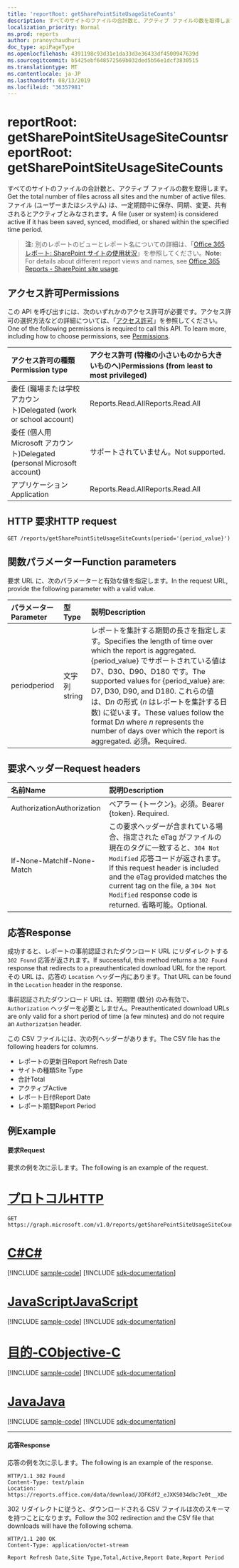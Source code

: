```yaml
---
title: 'reportRoot: getSharePointSiteUsageSiteCounts'
description: すべてのサイトのファイルの合計数と、アクティブ ファイルの数を取得します。 ファイル (ユーザーまたはシステム) は、一定期間中に保存、同期、変更、共有されるとアクティブとみなされます。
localization_priority: Normal
ms.prod: reports
author: pranoychaudhuri
doc_type: apiPageType
ms.openlocfilehash: 4391198c93d31e1da33d3e36433df4500947639d
ms.sourcegitcommit: b5425ebf648572569b032ded5b56e1dcf3830515
ms.translationtype: MT
ms.contentlocale: ja-JP
ms.lasthandoff: 08/13/2019
ms.locfileid: "36357981"
---
```

# <a name="reportroot-getsharepointsiteusagesitecounts"></a><span data-ttu-id="5fbb0-104">reportRoot: getSharePointSiteUsageSiteCounts</span><span class="sxs-lookup"><span data-stu-id="5fbb0-104">reportRoot: getSharePointSiteUsageSiteCounts</span></span>

<span data-ttu-id="5fbb0-105">すべてのサイトのファイルの合計数と、アクティブ ファイルの数を取得します。</span><span class="sxs-lookup"><span data-stu-id="5fbb0-105">Get the total number of files across all sites and the number of active files.</span></span> <span data-ttu-id="5fbb0-106">ファイル (ユーザーまたはシステム) は、一定期間中に保存、同期、変更、共有されるとアクティブとみなされます。</span><span class="sxs-lookup"><span data-stu-id="5fbb0-106">A file (user or system) is considered active if it has been saved, synced, modified, or shared within the specified time period.</span></span>

> <span data-ttu-id="5fbb0-107">**注:** 別のレポートのビューとレポート名についての詳細は、「[Office 365 レポート: SharePoint サイトの使用状況](https://support.office.com/client/SharePoint-site-usage-4ecfb843-e5d5-464d-8bf6-7ed512a9b213)」を参照してください。</span><span class="sxs-lookup"><span data-stu-id="5fbb0-107">**Note:** For details about different report views and names, see [Office 365 Reports - SharePoint site usage](https://support.office.com/client/SharePoint-site-usage-4ecfb843-e5d5-464d-8bf6-7ed512a9b213).</span></span>

## <a name="permissions"></a><span data-ttu-id="5fbb0-108">アクセス許可</span><span class="sxs-lookup"><span data-stu-id="5fbb0-108">Permissions</span></span>

<span data-ttu-id="5fbb0-p103">この API を呼び出すには、次のいずれかのアクセス許可が必要です。アクセス許可の選択方法などの詳細については、「[アクセス許可](/graph/permissions-reference)」を参照してください。</span><span class="sxs-lookup"><span data-stu-id="5fbb0-p103">One of the following permissions is required to call this API. To learn more, including how to choose permissions, see [Permissions](/graph/permissions-reference).</span></span>

| <span data-ttu-id="5fbb0-111">アクセス許可の種類</span><span class="sxs-lookup"><span data-stu-id="5fbb0-111">Permission type</span></span>                        | <span data-ttu-id="5fbb0-112">アクセス許可 (特権の小さいものから大きいものへ)</span><span class="sxs-lookup"><span data-stu-id="5fbb0-112">Permissions (from least to most privileged)</span></span> |
| :------------------------------------- | :--------------------------------------- |
| <span data-ttu-id="5fbb0-113">委任 (職場または学校アカウント)</span><span class="sxs-lookup"><span data-stu-id="5fbb0-113">Delegated (work or school account)</span></span>     | <span data-ttu-id="5fbb0-114">Reports.Read.All</span><span class="sxs-lookup"><span data-stu-id="5fbb0-114">Reports.Read.All</span></span>                         |
| <span data-ttu-id="5fbb0-115">委任 (個人用 Microsoft アカウント)</span><span class="sxs-lookup"><span data-stu-id="5fbb0-115">Delegated (personal Microsoft account)</span></span> | <span data-ttu-id="5fbb0-116">サポートされていません。</span><span class="sxs-lookup"><span data-stu-id="5fbb0-116">Not supported.</span></span>                           |
| <span data-ttu-id="5fbb0-117">アプリケーション</span><span class="sxs-lookup"><span data-stu-id="5fbb0-117">Application</span></span>                            | <span data-ttu-id="5fbb0-118">Reports.Read.All</span><span class="sxs-lookup"><span data-stu-id="5fbb0-118">Reports.Read.All</span></span>                         |

## <a name="http-request"></a><span data-ttu-id="5fbb0-119">HTTP 要求</span><span class="sxs-lookup"><span data-stu-id="5fbb0-119">HTTP request</span></span>


<!-- { "blockType": "ignored" } --> 

```http
GET /reports/getSharePointSiteUsageSiteCounts(period='{period_value}')
```

## <a name="function-parameters"></a><span data-ttu-id="5fbb0-120">関数パラメーター</span><span class="sxs-lookup"><span data-stu-id="5fbb0-120">Function parameters</span></span>

<span data-ttu-id="5fbb0-121">要求 URL に、次のパラメーターと有効な値を指定します。</span><span class="sxs-lookup"><span data-stu-id="5fbb0-121">In the request URL, provide the following parameter with a valid value.</span></span>

| <span data-ttu-id="5fbb0-122">パラメーター</span><span class="sxs-lookup"><span data-stu-id="5fbb0-122">Parameter</span></span> | <span data-ttu-id="5fbb0-123">型</span><span class="sxs-lookup"><span data-stu-id="5fbb0-123">Type</span></span>   | <span data-ttu-id="5fbb0-124">説明</span><span class="sxs-lookup"><span data-stu-id="5fbb0-124">Description</span></span>                              |
| :-------- | :----- | :--------------------------------------- |
| <span data-ttu-id="5fbb0-125">period</span><span class="sxs-lookup"><span data-stu-id="5fbb0-125">period</span></span>    | <span data-ttu-id="5fbb0-126">文字列</span><span class="sxs-lookup"><span data-stu-id="5fbb0-126">string</span></span> | <span data-ttu-id="5fbb0-127">レポートを集計する期間の長さを指定します。</span><span class="sxs-lookup"><span data-stu-id="5fbb0-127">Specifies the length of time over which the report is aggregated.</span></span> <span data-ttu-id="5fbb0-128">{period_value} でサポートされている値は D7、D30、D90、D180 です。</span><span class="sxs-lookup"><span data-stu-id="5fbb0-128">The supported values for {period_value} are: D7, D30, D90, and D180.</span></span> <span data-ttu-id="5fbb0-129">これらの値は、D*n* の形式 (*n* はレポートを集計する日数) に従います。</span><span class="sxs-lookup"><span data-stu-id="5fbb0-129">These values follow the format D*n* where *n* represents the number of days over which the report is aggregated.</span></span> <span data-ttu-id="5fbb0-130">必須。</span><span class="sxs-lookup"><span data-stu-id="5fbb0-130">Required.</span></span> |

## <a name="request-headers"></a><span data-ttu-id="5fbb0-131">要求ヘッダー</span><span class="sxs-lookup"><span data-stu-id="5fbb0-131">Request headers</span></span>

| <span data-ttu-id="5fbb0-132">名前</span><span class="sxs-lookup"><span data-stu-id="5fbb0-132">Name</span></span>          | <span data-ttu-id="5fbb0-133">説明</span><span class="sxs-lookup"><span data-stu-id="5fbb0-133">Description</span></span>                              |
| :------------ | :--------------------------------------- |
| <span data-ttu-id="5fbb0-134">Authorization</span><span class="sxs-lookup"><span data-stu-id="5fbb0-134">Authorization</span></span> | <span data-ttu-id="5fbb0-p105">ベアラー {トークン}。必須。</span><span class="sxs-lookup"><span data-stu-id="5fbb0-p105">Bearer {token}. Required.</span></span>                |
| <span data-ttu-id="5fbb0-137">If-None-Match</span><span class="sxs-lookup"><span data-stu-id="5fbb0-137">If-None-Match</span></span> | <span data-ttu-id="5fbb0-138">この要求ヘッダーが含まれている場合、指定された eTag がファイルの現在のタグに一致すると、`304 Not Modified` 応答コードが返されます。</span><span class="sxs-lookup"><span data-stu-id="5fbb0-138">If this request header is included and the eTag provided matches the current tag on the file, a `304 Not Modified` response code is returned.</span></span> <span data-ttu-id="5fbb0-139">省略可能。</span><span class="sxs-lookup"><span data-stu-id="5fbb0-139">Optional.</span></span> |

## <a name="response"></a><span data-ttu-id="5fbb0-140">応答</span><span class="sxs-lookup"><span data-stu-id="5fbb0-140">Response</span></span>

<span data-ttu-id="5fbb0-141">成功すると、レポートの事前認証されたダウンロード URL にリダイレクトする `302 Found` 応答が返されます。</span><span class="sxs-lookup"><span data-stu-id="5fbb0-141">If successful, this method returns a `302 Found` response that redirects to a preauthenticated download URL for the report.</span></span> <span data-ttu-id="5fbb0-142">その URL は、応答の `Location` ヘッダー内にあります。</span><span class="sxs-lookup"><span data-stu-id="5fbb0-142">That URL can be found in the `Location` header in the response.</span></span>

<span data-ttu-id="5fbb0-143">事前認証されたダウンロード URL は、短期間 (数分) のみ有効で、`Authorization` ヘッダーを必要としません。</span><span class="sxs-lookup"><span data-stu-id="5fbb0-143">Preauthenticated download URLs are only valid for a short period of time (a few minutes) and do not require an `Authorization` header.</span></span>

<span data-ttu-id="5fbb0-144">この CSV ファイルには、次の列ヘッダーがあります。</span><span class="sxs-lookup"><span data-stu-id="5fbb0-144">The CSV file has the following headers for columns.</span></span>

- <span data-ttu-id="5fbb0-145">レポートの更新日</span><span class="sxs-lookup"><span data-stu-id="5fbb0-145">Report Refresh Date</span></span>
- <span data-ttu-id="5fbb0-146">サイトの種類</span><span class="sxs-lookup"><span data-stu-id="5fbb0-146">Site Type</span></span>
- <span data-ttu-id="5fbb0-147">合計</span><span class="sxs-lookup"><span data-stu-id="5fbb0-147">Total</span></span>
- <span data-ttu-id="5fbb0-148">アクティブ</span><span class="sxs-lookup"><span data-stu-id="5fbb0-148">Active</span></span>
- <span data-ttu-id="5fbb0-149">レポート日付</span><span class="sxs-lookup"><span data-stu-id="5fbb0-149">Report Date</span></span>
- <span data-ttu-id="5fbb0-150">レポート期間</span><span class="sxs-lookup"><span data-stu-id="5fbb0-150">Report Period</span></span>

## <a name="example"></a><span data-ttu-id="5fbb0-151">例</span><span class="sxs-lookup"><span data-stu-id="5fbb0-151">Example</span></span>

#### <a name="request"></a><span data-ttu-id="5fbb0-152">要求</span><span class="sxs-lookup"><span data-stu-id="5fbb0-152">Request</span></span>

<span data-ttu-id="5fbb0-153">要求の例を次に示します。</span><span class="sxs-lookup"><span data-stu-id="5fbb0-153">The following is an example of the request.</span></span>


# <a name="httptabhttp"></a>[<span data-ttu-id="5fbb0-154">プロトコル</span><span class="sxs-lookup"><span data-stu-id="5fbb0-154">HTTP</span></span>](#tab/http)
<!--{
  "blockType": "request",
  "isComposable": true,
  "name": "reportroot_getsharepointsiteusagesitecounts"
}-->

```http
GET https://graph.microsoft.com/v1.0/reports/getSharePointSiteUsageSiteCounts(period='D7')
```
# <a name="ctabcsharp"></a>[<span data-ttu-id="5fbb0-155">C#</span><span class="sxs-lookup"><span data-stu-id="5fbb0-155">C#</span></span>](#tab/csharp)
[!INCLUDE [sample-code](../includes/snippets/csharp/reportroot-getsharepointsiteusagesitecounts-csharp-snippets.md)]
[!INCLUDE [sdk-documentation](../includes/snippets/snippets-sdk-documentation-link.md)]

# <a name="javascripttabjavascript"></a>[<span data-ttu-id="5fbb0-156">JavaScript</span><span class="sxs-lookup"><span data-stu-id="5fbb0-156">JavaScript</span></span>](#tab/javascript)
[!INCLUDE [sample-code](../includes/snippets/javascript/reportroot-getsharepointsiteusagesitecounts-javascript-snippets.md)]
[!INCLUDE [sdk-documentation](../includes/snippets/snippets-sdk-documentation-link.md)]

# <a name="objective-ctabobjc"></a>[<span data-ttu-id="5fbb0-157">目的-C</span><span class="sxs-lookup"><span data-stu-id="5fbb0-157">Objective-C</span></span>](#tab/objc)
[!INCLUDE [sample-code](../includes/snippets/objc/reportroot-getsharepointsiteusagesitecounts-objc-snippets.md)]
[!INCLUDE [sdk-documentation](../includes/snippets/snippets-sdk-documentation-link.md)]

# <a name="javatabjava"></a>[<span data-ttu-id="5fbb0-158">Java</span><span class="sxs-lookup"><span data-stu-id="5fbb0-158">Java</span></span>](#tab/java)
[!INCLUDE [sample-code](../includes/snippets/java/reportroot-getsharepointsiteusagesitecounts-java-snippets.md)]
[!INCLUDE [sdk-documentation](../includes/snippets/snippets-sdk-documentation-link.md)]

---


#### <a name="response"></a><span data-ttu-id="5fbb0-159">応答</span><span class="sxs-lookup"><span data-stu-id="5fbb0-159">Response</span></span>

<span data-ttu-id="5fbb0-160">応答の例を次に示します。</span><span class="sxs-lookup"><span data-stu-id="5fbb0-160">The following is an example of the response.</span></span>

<!-- {
  "blockType": "response",
  "truncated": true,
  "@odata.type": "microsoft.graph.report"
} -->

```http
HTTP/1.1 302 Found
Content-Type: text/plain
Location: https://reports.office.com/data/download/JDFKdf2_eJXKS034dbc7e0t__XDe
```

<span data-ttu-id="5fbb0-161">302 リダイレクトに従うと、ダウンロードされる CSV ファイルは次のスキーマを持つことになります。</span><span class="sxs-lookup"><span data-stu-id="5fbb0-161">Follow the 302 redirection and the CSV file that downloads will have the following schema.</span></span>

<!-- { "blockType": "ignored" } --> 

```http
HTTP/1.1 200 OK
Content-Type: application/octet-stream

Report Refresh Date,Site Type,Total,Active,Report Date,Report Period
```
<!-- uuid: 8fcb5dbc-d5aa-4681-8e31-b001d5168d79 
2015-10-25 14:57:30 UTC -->
<!-- {
  "type": "#page.annotation",
  "description": "Example",
  "keywords": "",
  "section": "documentation",
  "tocPath": "",
  "suppressions": [
  ]
}-->
